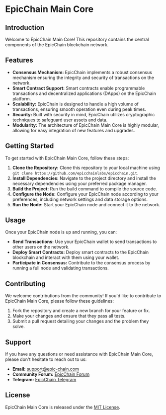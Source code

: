 # EpicChain Main Core

## Introduction
Welcome to EpicChain Main Core! This repository contains the central components of the EpicChain blockchain network. 

## Features
- **Consensus Mechanism:** EpicChain implements a robust consensus mechanism ensuring the integrity and security of transactions on the network.
- **Smart Contract Support:** Smart contracts enable programmable transactions and decentralized applications (DApps) on the EpicChain platform.
- **Scalability:** EpicChain is designed to handle a high volume of transactions, ensuring smooth operation even during peak times.
- **Security:** Built with security in mind, EpicChain utilizes cryptographic techniques to safeguard user assets and data.
- **Modularity:** The architecture of EpicChain Main Core is highly modular, allowing for easy integration of new features and upgrades.

## Getting Started
To get started with EpicChain Main Core, follow these steps:

1. **Clone the Repository:** Clone this repository to your local machine using `git clone https://github.com/epicchainlabs/epicchain.git`.
2. **Install Dependencies:** Navigate to the project directory and install the necessary dependencies using your preferred package manager.
3. **Build the Project:** Run the build command to compile the source code.
4. **Configure the Node:** Configure your EpicChain node according to your preferences, including network settings and data storage options.
5. **Run the Node:** Start your EpicChain node and connect it to the network.

## Usage
Once your EpicChain node is up and running, you can:

- **Send Transactions:** Use your EpicChain wallet to send transactions to other users on the network.
- **Deploy Smart Contracts:** Deploy smart contracts to the EpicChain blockchain and interact with them using your wallet.
- **Participate in Consensus:** Contribute to the consensus process by running a full node and validating transactions.

## Contributing
We welcome contributions from the community! If you'd like to contribute to EpicChain Main Core, please follow these guidelines:

1. Fork the repository and create a new branch for your feature or fix.
2. Make your changes and ensure that they pass all tests.
3. Submit a pull request detailing your changes and the problem they solve.

## Support
If you have any questions or need assistance with EpicChain Main Core, please don't hesitate to reach out to us:

- **Email:** support@epic-chain.com
- **Community Forum:** [EpicChain Forum](https://forum.epic-chain.org)
- **Telegram:** [EpicChain Telegram](https://t.me/epicchainlab)

## License
EpicChain Main Core is released under the [MIT License](LICENSE).